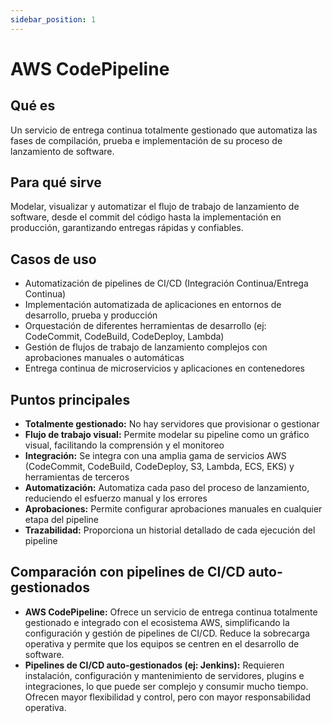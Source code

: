```yaml
---
sidebar_position: 1
---
```


# AWS CodePipeline

## Qué es
Un servicio de entrega continua totalmente gestionado que automatiza las fases de compilación, prueba e implementación de su proceso de lanzamiento de software.

## Para qué sirve
Modelar, visualizar y automatizar el flujo de trabajo de lanzamiento de software, desde el commit del código hasta la implementación en producción, garantizando entregas rápidas y confiables.

## Casos de uso
- Automatización de pipelines de CI/CD (Integración Continua/Entrega Continua)
- Implementación automatizada de aplicaciones en entornos de desarrollo, prueba y producción
- Orquestación de diferentes herramientas de desarrollo (ej: CodeCommit, CodeBuild, CodeDeploy, Lambda)
- Gestión de flujos de trabajo de lanzamiento complejos con aprobaciones manuales o automáticas
- Entrega continua de microservicios y aplicaciones en contenedores

## Puntos principales
- **Totalmente gestionado:** No hay servidores que provisionar o gestionar
- **Flujo de trabajo visual:** Permite modelar su pipeline como un gráfico visual, facilitando la comprensión y el monitoreo
- **Integración:** Se integra con una amplia gama de servicios AWS (CodeCommit, CodeBuild, CodeDeploy, S3, Lambda, ECS, EKS) y herramientas de terceros
- **Automatización:** Automatiza cada paso del proceso de lanzamiento, reduciendo el esfuerzo manual y los errores
- **Aprobaciones:** Permite configurar aprobaciones manuales en cualquier etapa del pipeline
- **Trazabilidad:** Proporciona un historial detallado de cada ejecución del pipeline

## Comparación con pipelines de CI/CD auto-gestionados
- **AWS CodePipeline:** Ofrece un servicio de entrega continua totalmente gestionado e integrado con el ecosistema AWS, simplificando la configuración y gestión de pipelines de CI/CD. Reduce la sobrecarga operativa y permite que los equipos se centren en el desarrollo de software.
- **Pipelines de CI/CD auto-gestionados (ej: Jenkins):** Requieren instalación, configuración y mantenimiento de servidores, plugins e integraciones, lo que puede ser complejo y consumir mucho tiempo. Ofrecen mayor flexibilidad y control, pero con mayor responsabilidad operativa. 